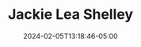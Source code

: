 ---
title: "Jackie Lea Shelley"
id: "top"
weight: 1
section_type: "home"
scr: "images/*.jpg"
class: "one dark cover"
scr: "http://html5up.net/license"
date: "2024-02-05T13:18:46-05:00"
---